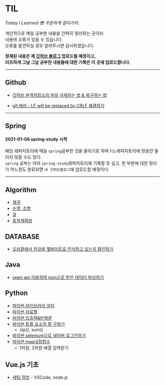 # TIL
*Today I Learned 😎 꾸준하게 걸어가자.*

개인적으로 매일 공부한 내용을 간략히 정리하는 곳이라  
내용에 오류가 있을 수 있습니다.   
오류를 발견하실 경우 알려주시면 감사하겠습니다.  


**정제된 내용은 제 [깃허브 블로그](https://sehui-byte.github.io/) 업로드될 예정이고,  
러프하게 그날 그날 공부한 내용들에 대한 기록은 이 곳에 업로드합니다.**

------------

## Github  
- [깃허브 원격저장소의 파일 삭제하는 법 & 복구하는 법](https://github.com/sehui-byte/TIL/blob/main/Github/%EC%9B%90%EA%B2%A9%EC%A0%80%EC%9E%A5%EC%86%8C%20%ED%8C%8C%EC%9D%BC%20%EC%82%AD%EC%A0%9C&%EB%B3%B5%EA%B5%AC%ED%95%98%EB%8A%94%20%EB%B2%95.md)  
  
- [git 에러 - LF will be replaced by CRLF 해결하기](https://github.com/sehui-byte/TIL/blob/main/Github/git%20%EC%97%90%EB%9F%AC%20-%20%20LF%20will%20be%20replaced%20by%20CRLF.md)
------
## Spring
#### 2021-01-06 spring-study 시작
해당 레파지토리에 매일 `spring`공부한 것을 올리기로 하여 `TIL`레파지토리에 한동안 올리지 않을 수도 있다.   
`spring` 공부는 아마 `spring-study`레파지토리에 기록할 듯 싶고, 한 부분에 대한 정리가 어느정도 완료되면 `내 깃허브블로그`에 업로드할 예정이다.

----------

## Algorithm

- [재귀](https://github.com/sehui-byte/TIL/blob/main/Algorithm/%EC%9E%AC%EA%B7%80(Recursion).md)
- [순열, 조합](https://github.com/sehui-byte/TIL/blob/main/Algorithm/%EC%88%9C%EC%97%B4%2C%EC%A1%B0%ED%95%A9%20%EC%95%8C%EA%B3%A0%EB%A6%AC%EC%A6%98.md)
- [큐]()
- [동적계획법](https://github.com/sehui-byte/TIL/blob/main/Algorithm/%EB%8F%99%EC%A0%81%EA%B3%84%ED%9A%8D%EB%B2%95.md)

## DATABASE

- [오라클에서 한글을 몇바이트로 인식하고 있는지 확인하기](https://github.com/sehui-byte/TIL/blob/main/DB/ORACLE/%ED%95%9C%EA%B8%80%EC%9D%B4%20%EB%AA%87%EB%B0%94%EC%9D%B4%ED%8A%B8%EB%A1%9C%20%EC%9D%B8%EC%8B%9D%EB%90%98%EA%B3%A0%20%EC%9E%88%EB%8A%94%EA%B0%80.md)
  
  
## Java
  
- [open api 이용하여 json으로 받은 데이터 파싱하기](https://github.com/sehui-byte/TIL/blob/main/Java/json%ED%8C%8C%EC%8B%B1.md)  
  
  

## Python 
- [파이썬 라이브러리 설치](https://github.com/sehui-byte/TIL/blob/main/python/%EB%9D%BC%EC%9D%B4%EB%B8%8C%EB%9F%AC%EB%A6%AC%20%EC%84%A4%EC%B9%98.md)
- [파이썬 자료형](https://github.com/sehui-byte/TIL/blob/main/python/%ED%8C%8C%EC%9D%B4%EC%8D%AC%20%EC%9E%90%EB%A3%8C%ED%98%95.md)
- [파이썬 입출력&반복문](https://github.com/sehui-byte/TIL/blob/main/python/%ED%8C%8C%EC%9D%B4%EC%8D%AC%20%EC%9E%85%EC%B6%9C%EB%A0%A5%20%26%20%EB%B0%98%EB%B3%B5%EB%AC%B8.md)
- [파이썬 튜플 요소의 합 구하기](https://github.com/sehui-byte/TIL/blob/main/python/%ED%8A%9C%ED%94%8C%20%EC%9A%94%EC%86%8C%EB%81%BC%EB%A6%AC%20%EB%8D%A7%EC%85%88%ED%95%98%EB%8A%94%20%EB%B2%95.md)
    - zip(), sum()
- [파이썬 selenium으로 네이버 로그인하기](https://github.com/sehui-byte/TIL/blob/main/python/Selenium%EC%9C%BC%EB%A1%9C%20%EB%84%A4%EC%9D%B4%EB%B2%84%20%EB%A1%9C%EA%B7%B8%EC%9D%B8%ED%95%98%EA%B8%B0.md)
- [파이썬 map내장함수](https://github.com/sehui-byte/TIL/blob/main/python/map%EB%82%B4%EC%9E%A5%ED%95%A8%EC%88%98.md)
  - 1차원, 2차원 배열 입력받기
  
## Vue.js 기초
- [세팅 작업](https://github.com/sehui-byte/TIL/blob/main/Vue.js/Setting%EC%9E%91%EC%97%85.md) - VSCode, node.js 
